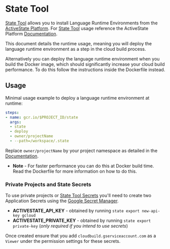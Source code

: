 # State Tool

[State Tool] allows you to install Language Runtime Environments from the [ActiveState Platform].
For [State Tool] usage reference the ActiveState Platform [Documentation].

This document details the runtime usage, meaning you will deploy the language runtime environment 
as a step in the cloud build process.

Alternatively you can deploy the language runtime environment when you build the Docker image, which
should significantly increase your cloud build performance. To do this follow the instructions inside
the Dockerfile instead.

## Usage

Minimal usage example to deploy a language runtime environment at runtime:

```yaml
steps:
- name: gcr.io/$PROJECT_ID/state
  args: 
  - state
  - deploy
  - owner/projectName
  - --path=/workspace/.state
```

Replace `owner/projectName` by your project namespace as detailed in the [Documentation].

 - **Note** - For faster performance you can do this at Docker build time. Read the Dockerfile for more information 
   on how to do this.

### Private Projects and State Secrets

To use private projects or [State Tool Secrets] you'll need to create two Application Secrets using the 
[Google Secret Manager].

 - **ACTIVESTATE_API_KEY** - obtained by running `state export new-api-key gcloud`
 - **ACTIVESTATE_PRIVATE_KEY** - obtained by running `state export private-key` (*only required if you intend to use secrets*)
 
Once created ensure that you add `cloudbuild.gserviceaccount.com` as a `Viewer` under the permission 
settings for these secrets.


   [State Tool]: https://www.activestate.com/products/platform/state-tool/
   [ActiveState Platform]: https://www.activestate.com/products/platform/
   [Documentation]: http://docs.activestate.com/platform/state/#usage
   [State Tool Secrets]: http://docs.activestate.com/platform/state/start.html#secrets
   [Secrets Documentation]: http://docs.activestate.com/platform/state/secrets.html
   [Google Secret Manager]: https://console.cloud.google.com/security/secret-manager